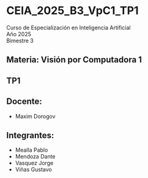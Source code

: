 # CEIA_2025_B3_VpC1_TP1

Curso de Especialización en Inteligencia Artificial  
Año 2025  
Bimestre 3  

## Materia: Visión por Computadora 1  

## TP1

## Docente:
* Maxim Dorogov

## Integrantes:
* Mealla Pablo
* Mendoza Dante
* Vasquez Jorge
* Viñas Gustavo
